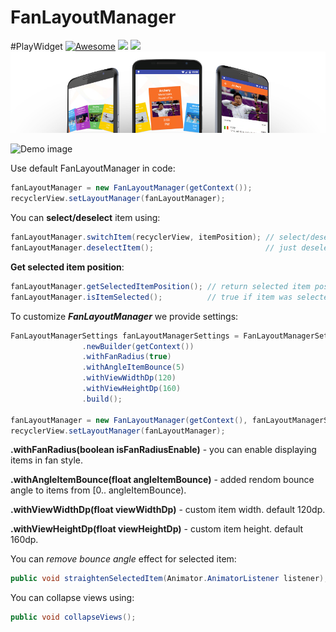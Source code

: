 # FanLayoutManager
#PlayWidget [![Awesome](https://cdn.rawgit.com/sindresorhus/awesome/d7305f38d29fed78fa85652e3a63e154dd8e8829/media/badge.svg)](https://github.com/sindresorhus/awesome) <img src="https://www.cleveroad.com/public/comercial/label-android.svg" height="20"> <a href="https://www.cleveroad.com/?utm_source=github&utm_medium=label&utm_campaign=contacts"><img src="https://www.cleveroad.com/public/comercial/label-cleveroad.svg" height="20"></a>
![Header image](/images/header.jpg)

![Demo image](/images/demo.gif)

Use default FanLayoutManager in code:
```JAVA
fanLayoutManager = new FanLayoutManager(getContext());
recyclerView.setLayoutManager(fanLayoutManager);
```

You can **select/deselect** item using:
```JAVA
fanLayoutManager.switchItem(recyclerView, itemPosition); // select/deselect
fanLayoutManager.deselectItem();                         // just deselect
```

**Get selected item position**:
```JAVA
fanLayoutManager.getSelectedItemPosition(); // return selected item position
fanLayoutManager.isItemSelected();          // true if item was selected
```

To customize ***FanLayoutManager*** we provide settings:
```JAVA
FanLayoutManagerSettings fanLayoutManagerSettings = FanLayoutManagerSettings
                .newBuilder(getContext())
                .withFanRadius(true)
                .withAngleItemBounce(5)
                .withViewWidthDp(120)
                .withViewHeightDp(160)               
                .build();

fanLayoutManager = new FanLayoutManager(getContext(), fanLayoutManagerSettings);
recyclerView.setLayoutManager(fanLayoutManager);
```
**.withFanRadius(boolean isFanRadiusEnable)**    - you can enable displaying items in fan style.</p>
**.withAngleItemBounce(float angleItemBounce)**  - added rendom bounce angle to items from [0.. angleItemBounce).</p>
**.withViewWidthDp(float viewWidthDp)**          - custom item width. default 120dp.</p>
**.withViewHeightDp(float viewHeightDp)**         - custom item height. default 160dp.</p>

You can *remove bounce angle* effect for selected item:
```JAVA
public void straightenSelectedItem(Animator.AnimatorListener listener);
```

You can collapse views using:
```JAVA
public void collapseViews();
```

